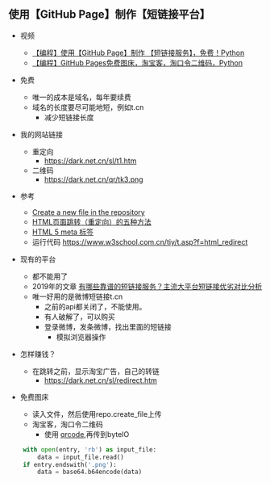 

## 使用【GitHub Page】制作【短链接平台】

- 视频 
    - [【编程】使用【GitHub Page】制作 【短链接服务】，免费！Python](https://www.bilibili.com/video/BV1Tf4y147HD/)
    - [【编程】GitHub Pages免费图床，淘宝客，淘口令二维码，Python](https://www.bilibili.com/video/BV1iV411v7oL/)

- 免费
    - 唯一的成本是域名，每年要续费
    - 域名的长度要尽可能地短，例如t.cn 
        - 减少短链接长度
- 我的网站链接
    - 重定向
        - https://dark.net.cn/sl/t1.htm
    - 二维码
        - https://dark.net.cn/qr/tk3.png

- 参考
    - [Create a new file in the repository](https://pygithub.readthedocs.io/en/latest/examples/Repository.html#create-a-new-file-in-the-repository)
    - [HTML页面跳转（重定向）的五种方法](https://blog.csdn.net/guoshenglong11/article/details/22306721)
    - [HTML 5 meta 标签](https://www.w3school.com.cn/html5/html5_meta.asp)
    - 运行代码 https://www.w3school.com.cn/tiy/t.asp?f=html_redirect

- 现有的平台
    - 都不能用了
    - 2019年的文章 [有哪些靠谱的短链接服务？主流大平台短链接优劣对比分析](https://blog.csdn.net/daiwoyigebing/article/details/103280941)
    - 唯一好用的是微博短链接t.cn
        - 之前的api都关闭了，不能使用。
        - 有人破解了，可以购买
        - 登录微博，发条微博，找出里面的短链接
            - 模拟浏览器操作
- 怎样赚钱？
    - 在跳转之前，显示淘宝广告，自己的转链
        - https://dark.net.cn/sl/redirect.htm
        
- 免费图床
    - 读入文件，然后使用repo.create_file上传
    - 淘宝客，淘口令二维码
        - 使用 [qrcode](https://github.com/lincolnloop/python-qrcode),再传到byteIO
    
```python
    with open(entry, 'rb') as input_file:
        data = input_file.read()
    if entry.endswith('.png'):
        data = base64.b64encode(data)
```